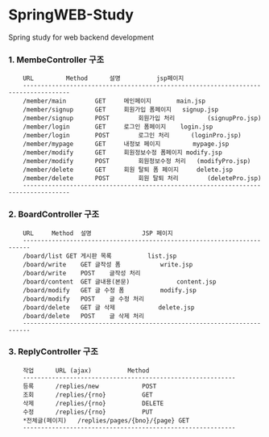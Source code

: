 # SpringWEB-Study
Spring study for web backend development








### 1. MembeController  구조
		
		URL			Method		설명 			jsp페이지 
		-----------------------------------------------------------------------------------
		/member/main		GET		메인페이지 		main.jsp
		/member/signup		GET		회원가입 폼페이지 	signup.jsp
		/member/signup		POST		회원가입 처리 		(signupPro.jsp) 
		/member/login		GET		로그인 폼페이지 	login.jsp
		/member/login		POST		로그인 처리 		(loginPro.jsp) 
		/member/mypage		GET		내정보 페이지 		mypage.jsp
		/member/modify		GET		회원정보수정 폼페이지	modify.jsp
		/member/modify		POST		회원정보수정 처리	(modifyPro.jsp) 
		/member/delete		GET		회원 탈퇴 폼 페이지 	delete.jsp
		/member/delete		POST		회원 탈퇴 처리 		(deletePro.jsp)
		-----------------------------------------------------------------------------------


### 2. BoardController 구조
		
	    URL		Method	설명				JSP 페이지 
	    ------------------------------------------------------------------------
	    /board/list	GET	게시판 목록 			list.jsp
	    /board/write	GET	글작성 폼 			write.jsp
    	/board/write	POST	글작성 처리 
    	/board/content	GET	글내용(본문) 			content.jsp
    	/board/modify	GET	글 수정 폼 			modify.jsp 
    	/board/modify	POST	글 수정 처리 
    	/board/delete	GET	글 삭제 			delete.jsp
    	/board/delete	POST	글 삭제 처리 
    	------------------------------------------------------------------------



### 3. ReplyController 구조 
		
		작업		URL (ajax)			Method 
		-----------------------------------------------------------
		등록		/replies/new			POST
		조회		/replies/{rno}			GET
		삭제		/replies/{rno}			DELETE 
		수정		/replies/{rno}			PUT 
		*전체글(페이지)	/replies/pages/{bno}/{page}	GET
		-----------------------------------------------------------
